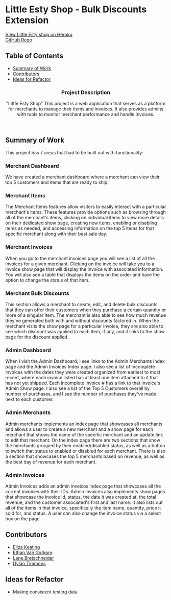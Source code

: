# Little Esty Shop - Bulk Discounts Extension
[View Little Esty shop on Heroku](https://vast-fjord-93772-a13308b69598.herokuapp.com/merchants/1/dashboard)</br>
[GitHub Repo](https://github.com/lanebret85/bulk_discounts)</br>

## Table of Contents
- [Summary of Work](#summary-of-work)
- [Contributors](#contributors)
- [Ideas for Refactor](#ideas-for-refactor)</br>


<h3 align="center">Project Description</h3>

<p align="center">
  "Little Esty Shop" This project is a web application that serves as a platform for merchants to manage their items and invoices. It also provides admins with tools to monitor merchant performance and handle invoices.
</p></br>

## Summary of Work
This project has 7 areas that had to be built out with functionality:
### Merchant Dashboard
We have created a merchant dashboard where a merchant can view their top 5 customers and items that are ready to ship.
### Merchant Items
The Merchant Items features allow visitors to easily interact with a particular merchant's items. These features provide options such as browsing through all of the merchant's items, clicking on individual items to view more details on their dedicated show page, creating new items, enabling or disabling items as needed, and accessing information on the top 5 items for that specific merchant along with their best sale day.
### Merchant Invoices 
When you go to the merchant invoices page you will see a list of all the invoices for a given merchant. Clicking on the invoice will take you to a invoice show page that will display the invoice with associated information. You will also see a table that displays the items on the order and have the option to change the status of that item.
### Merchant Bulk Discounts
This section allows a merchant to create, edit, and delete bulk discounts that they can offer their customers when they purchase a certain quantity or more of a singular item. The merchant is also able to see how much revenue they've generated both with and without discounts factored in. When the merchant visits the show page for a particular invoice, they are also able to see which discount was applied to each item, if any, and it links to the show page for the discount applied.
### Admin Dashboard
When I visit the Admin Dashboard, I see links to the Admin Merchants Index page and the Admin Invoices Index page. I also see a list of Incomplete Invoices with the dates they were created organized from earliest to most recent, where each invoice listed has at least one item attached to it that has not yet shipped. Each incomplete invoice # has a link to that invoice's Admin Show page. I also see a list of the Top 5 Customers overall by number of purchases, and I see the number of purchases they've made next to each customer.
### Admin Merchants 
Admin merchants implements an index page that showcases all merchants and allows a user to create a new merchant and a show page for each merchant that shows the name of the specific merchant and an update link to edit that merchant. On the index page there are two sections that show the merchants grouped by their enabled/disabled status, as well as a button to switch that status to enabled or disabled for each merchant. There is also a section that showcases the top 5 merchants based on revenue, as well as the best day of revenue for each merchant.
### Admin Invoices 
Admin Invoices adds an admin invoices index page that showcases all the current invoices with their IDs. Admin Invoices also implements show pages that showcase the invoice id, status, the date it was created at, the total revenue, and the customer associated's first and last name. It also lists out all of the items in that invoice, specifically the item name, quantity, price it sold for, and status. A user can also change the invoice status via a select box on the page.



## Contributors
- [Eliza Keating](https://github.com/elizakeating)
- [Ethan Van Gorkom](https://github.com/EVanGorkom)
- [Lane Bretschneider](https://github.com/lanebret85)
- [Dylan Timmons](https://github.com/DylanScotty)


## Ideas for Refactor
- Making consistent testing data

